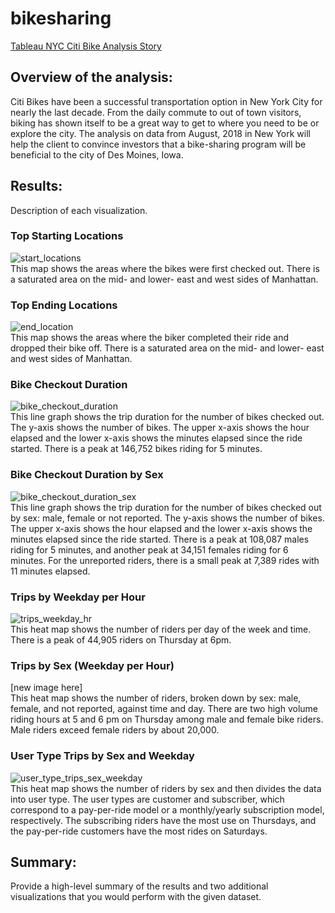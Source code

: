 # bikesharing

<a href='https://public.tableau.com/app/profile/vienna.rynerson/viz/NYCCitiBikeAnalysis_16569108498070/NYCCitiBike'>Tableau NYC Citi Bike Analysis Story</a>

## Overview of the analysis: 

Citi Bikes have been a successful transportation option in New York City for nearly the last decade. From the daily commute to out of town visitors, biking has shown itself to be a great way to get to where you need to be or explore the city. The analysis on data from August, 2018 in New York will help the client to convince investors that a bike-sharing program will be beneficial to the city of Des Moines, Iowa. 

## Results: 
Description of each visualization.

### Top Starting Locations

![start_locations](https://user-images.githubusercontent.com/98570777/177094832-798c6cf0-8d86-4d73-b4db-7b00f8fc3718.png)
</br>
This map shows the areas where the bikes were first checked out. There is a saturated area on the mid- and lower- east and west sides of Manhattan.

### Top Ending Locations

![end_location](https://user-images.githubusercontent.com/98570777/177095041-a2d11439-db28-4a37-81d1-7f2001c07d9a.png)
</br>
This map shows the areas where the biker completed their ride and dropped their bike off. There is a saturated area on the mid- and lower- east and west sides of Manhattan.

### Bike Checkout Duration

![bike_checkout_duration](https://user-images.githubusercontent.com/98570777/177095082-722939b5-ecf5-4df4-b599-6024aaaa4bdd.png)
</br>
This line graph shows the trip duration for the number of bikes checked out. The y-axis shows the number of bikes. The upper x-axis shows the hour elapsed and the lower x-axis shows the minutes elapsed since the ride started. There is a peak at 146,752 bikes riding for 5 minutes.

### Bike Checkout Duration by Sex

![bike_checkout_duration_sex](https://user-images.githubusercontent.com/98570777/177095172-36e7aebe-f123-45e8-9e77-eb9d0e4ce2bb.png)
</br>
This line graph shows the trip duration for the number of bikes checked out by sex: male, female or not reported. The y-axis shows the number of bikes. The upper x-axis shows the hour elapsed and the lower x-axis shows the minutes elapsed since the ride started. There is a peak at 108,087 males riding for 5 minutes, and another peak at 34,151 females riding for 6 minutes. For the unreported riders, there is a small peak at 7,389 rides with 11 minutes elapsed.

### Trips by Weekday per Hour

![trips_weekday_hr](https://user-images.githubusercontent.com/98570777/177095262-8fd4e416-4a69-46fb-b2fd-d1fe19e32dcb.png)
</br>
This heat map shows the number of riders per day of the week and time. There is a peak of 44,905 riders on Thursday at 6pm.

### Trips by Sex (Weekday per Hour)

[new image here]
</br>
This heat map shows the number of riders, broken down by sex: male, female, and not reported, against time and day. There are two high volume riding hours at 5 and 6 pm on Thursday among male and female bike riders. Male riders exceed female riders by about 20,000.  

### User Type Trips by Sex and Weekday

![user_type_trips_sex_weekday](https://user-images.githubusercontent.com/98570777/177095426-e7b5a5d8-dc47-44f3-ad8a-17223de0a559.png)
</br>
This heat map shows the number of riders by sex and then divides the data into user type. The user types are customer and subscriber, which correspond to a pay-per-ride model or a monthly/yearly subscription model, respectively. The subscribing riders have the most use on Thursdays, and the pay-per-ride customers have the most rides on Saturdays.

## Summary: 
Provide a high-level summary of the results and two additional visualizations that you would perform with the given dataset.
